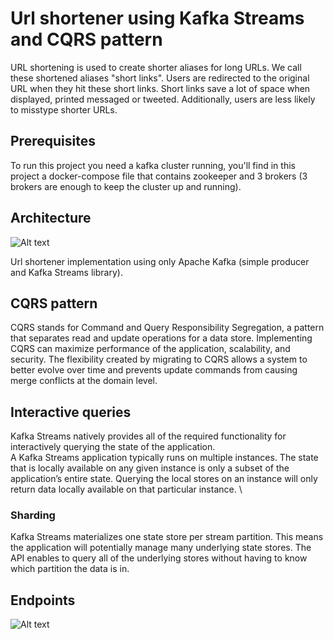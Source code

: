 # Url shortener using Kafka Streams and CQRS pattern

URL shortening is used to create shorter aliases for long URLs. We call these shortened aliases "short links". Users are redirected to the original URL when they hit these short links. Short links save a lot of space when displayed, printed messaged or tweeted. Additionally, users are less likely to misstype shorter URLs.

## Prerequisites

To run this project you need a kafka cluster running, you'll find in this project a docker-compose file that contains zookeeper and 3 brokers (3 brokers are enough to keep the cluster up and running).

## Architecture

![Alt text](./archi.png?raw=true "Architecture")

Url shortener implementation using only Apache Kafka (simple producer and Kafka Streams library). 

## CQRS pattern

CQRS stands for Command and Query Responsibility Segregation, a pattern that separates read and update operations for a data store. Implementing CQRS can maximize performance of the application, scalability, and security. The flexibility created by migrating to CQRS allows a system to better evolve over time and prevents update commands from causing merge conflicts at the domain level.

## Interactive queries

Kafka Streams natively provides all of the required functionality for interactively querying the state of the application. \
A Kafka Streams application typically runs on multiple instances. The state that is locally available on any given instance is only a subset of the application’s entire state. Querying the local stores on an instance will only return data locally available on that particular instance. \

### Sharding

Kafka Streams materializes one state store per stream partition. This means the application will potentially manage many underlying state stores. The API enables to query all of the underlying stores without having to know which partition the data is in.

## Endpoints

![Alt text](./endpoints.png?raw=true "Endpoints")



